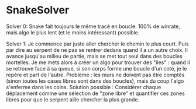 # SnakeSolver

Solver 0:
Snake fait toujours le même tracé en boucle. 100% de winrate, mais algo le plus lent (et le moins intéressant) possible.  

Solver 1:
Je commence par juste aller chercher le chemin le plus court.
Puis par dire au serpent de ne pas se rentrer dedans quand il a un autre choix.
Il avance jusqu'au milieu de partie, mais se met tout seul dans des boucles mortelles.
Je me mets alors à créer un algo pour trouver des "iles" : quand il se retrouve face à sa queue, si son corps forme une boucle d'un coté, je le repère et part de l'autre. 
Problème : les murs ne doivent pas être comptés (sinon toutes les cases libres sont dans des boucles), mais du coup l'algo s'enferme dans les coins.
Solution possible : Considérer chaque déplacement comme une sélection de "zone libre" et quantifier ces zones libres pour que le serpent aille chercher la plus grande.

